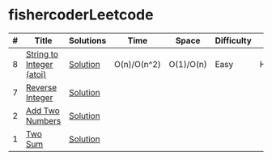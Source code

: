 # fishercoderLeetcode
|  #  |      Title     |      Solutions   | Time  | Space  | Difficulty | Tag | Notes
|-----|----------------|------------------|-------|--------|------------|-----|------
|8|[String to Integer (atoi)](https://leetcode.com/problems/string-to-integer-atoi/)|[Solution](../../blob/master/EASY/src/easy/StringToInteger.java)| O(n)/O(n^2)|O(1)/O(n) | Easy| HashMap
|7|[Reverse Integer](https://leetcode.com/problems/reverse-integer/)|[Solution](../../blob/master/EASY/src/easy/ReverseInteger.java)
|2|[Add Two Numbers](https://leetcode.com/problems/add-two-numbers/)|[Solution](../../blob/master/MEDIUM/src/medium/AddTwoNumbers.java)
|1|[Two Sum](https://leetcode.com/problems/two-sum/)|[Solution](../../blob/master/EASY/src/easy/TwoSum.java)
